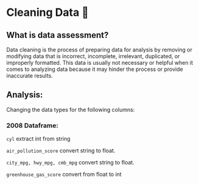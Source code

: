# Cleaning Data 🧹
## What is data assessment?
Data cleaning is the process of preparing data for analysis by removing or modifying data that is incorrect, incomplete, irrelevant, duplicated, or improperly formatted. This data is usually not necessary or helpful when it comes to analyzing data because it may hinder the process or provide inaccurate results.
## Analysis:
Changing the data types for the following columns:
### 2008 Dataframe:
```cyl``` extract int from string

```air_pollution_score``` convert string to float.

```city_mpg, hwy_mpg, cmb_mpg``` convert string to float.

```greenhouse_gas_score``` convert from float to int